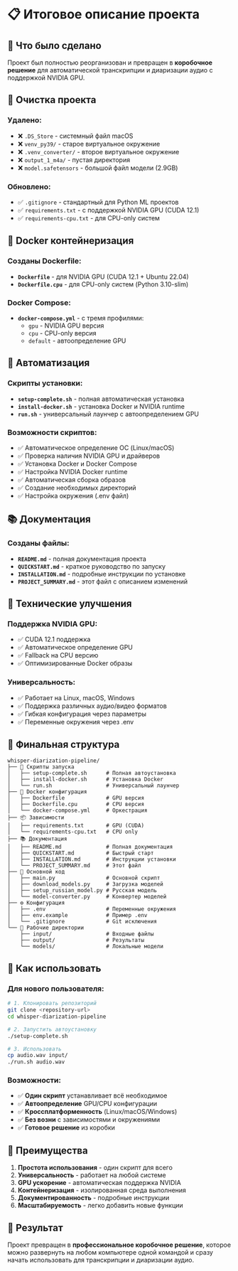 # 📋 Итоговое описание проекта

## 🎯 Что было сделано

Проект был полностью реорганизован и превращен в **коробочное решение** для автоматической транскрипции и диаризации аудио с поддержкой NVIDIA GPU.

## 🧹 Очистка проекта

### Удалено:
- ❌ `.DS_Store` - системный файл macOS
- ❌ `venv_py39/` - старое виртуальное окружение
- ❌ `.venv_converter/` - второе виртуальное окружение
- ❌ `output_1_m4a/` - пустая директория
- ❌ `model.safetensors` - большой файл модели (2.9GB)

### Обновлено:
- ✅ `.gitignore` - стандартный для Python ML проектов
- ✅ `requirements.txt` - с поддержкой NVIDIA GPU (CUDA 12.1)
- ✅ `requirements-cpu.txt` - для CPU-only систем

## 🐳 Docker контейнеризация

### Созданы Dockerfile:
- **`Dockerfile`** - для NVIDIA GPU (CUDA 12.1 + Ubuntu 22.04)
- **`Dockerfile.cpu`** - для CPU-only систем (Python 3.10-slim)

### Docker Compose:
- **`docker-compose.yml`** - с тремя профилями:
  - `gpu` - NVIDIA GPU версия
  - `cpu` - CPU-only версия  
  - `default` - автоопределение GPU

## 🚀 Автоматизация

### Скрипты установки:
- **`setup-complete.sh`** - полная автоматическая установка
- **`install-docker.sh`** - установка Docker и NVIDIA runtime
- **`run.sh`** - универсальный лаунчер с автоопределением GPU

### Возможности скриптов:
- ✅ Автоматическое определение ОС (Linux/macOS)
- ✅ Проверка наличия NVIDIA GPU и драйверов
- ✅ Установка Docker и Docker Compose
- ✅ Настройка NVIDIA Docker runtime
- ✅ Автоматическая сборка образов
- ✅ Создание необходимых директорий
- ✅ Настройка окружения (.env файл)

## 📚 Документация

### Созданы файлы:
- **`README.md`** - полная документация проекта
- **`QUICKSTART.md`** - краткое руководство по запуску
- **`INSTALLATION.md`** - подробные инструкции по установке
- **`PROJECT_SUMMARY.md`** - этот файл с описанием изменений

## 🔧 Технические улучшения

### Поддержка NVIDIA GPU:
- ✅ CUDA 12.1 поддержка
- ✅ Автоматическое определение GPU
- ✅ Fallback на CPU версию
- ✅ Оптимизированные Docker образы

### Универсальность:
- ✅ Работает на Linux, macOS, Windows
- ✅ Поддержка различных аудио/видео форматов
- ✅ Гибкая конфигурация через параметры
- ✅ Переменные окружения через .env

## 📁 Финальная структура

```
whisper-diarization-pipeline/
├── 🚀 Скрипты запуска
│   ├── setup-complete.sh      # Полная автоустановка
│   ├── install-docker.sh      # Установка Docker
│   └── run.sh                 # Универсальный лаунчер
├── 🐳 Docker конфигурация
│   ├── Dockerfile             # GPU версия
│   ├── Dockerfile.cpu         # CPU версия
│   └── docker-compose.yml     # Оркестрация
├── 📦 Зависимости
│   ├── requirements.txt       # GPU (CUDA)
│   └── requirements-cpu.txt   # CPU only
├── 📚 Документация
│   ├── README.md              # Полная документация
│   ├── QUICKSTART.md          # Быстрый старт
│   ├── INSTALLATION.md        # Инструкции установки
│   └── PROJECT_SUMMARY.md     # Этот файл
├── 🎵 Основной код
│   ├── main.py                # Основной скрипт
│   ├── download_models.py     # Загрузка моделей
│   ├── setup_russian_model.py # Русская модель
│   └── model-converter.py     # Конвертер моделей
├── ⚙️ Конфигурация
│   ├── .env                   # Переменные окружения
│   ├── env.example            # Пример .env
│   └── .gitignore             # Git исключения
└── 📁 Рабочие директории
    ├── input/                 # Входные файлы
    ├── output/                # Результаты
    └── models/                # Локальные модели
```

## 🎯 Как использовать

### Для нового пользователя:
```bash
# 1. Клонировать репозиторий
git clone <repository-url>
cd whisper-diarization-pipeline

# 2. Запустить автоустановку
./setup-complete.sh

# 3. Использовать
cp audio.wav input/
./run.sh audio.wav
```

### Возможности:
- ✅ **Один скрипт** устанавливает всё необходимое
- ✅ **Автоопределение** GPU/CPU конфигурации
- ✅ **Кроссплатформенность** (Linux/macOS/Windows)
- ✅ **Без возни** с зависимостями и окружениями
- ✅ **Готовое решение** из коробки

## 🚀 Преимущества

1. **Простота использования** - один скрипт для всего
2. **Универсальность** - работает на любой системе
3. **GPU ускорение** - автоматическая поддержка NVIDIA
4. **Контейнеризация** - изолированная среда выполнения
5. **Документированность** - подробные инструкции
6. **Масштабируемость** - легко добавить новые функции

## 🎉 Результат

Проект превращен в **профессиональное коробочное решение**, которое можно развернуть на любом компьютере одной командой и сразу начать использовать для транскрипции и диаризации аудио. 